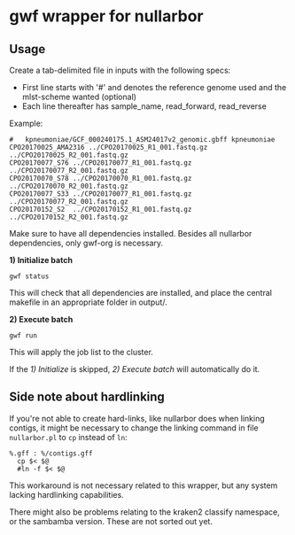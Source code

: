 # gwf wrapper for nullarbor


## Usage

Create a tab-delimited file in inputs with the following specs:
 - First line starts with '#' and denotes the reference genome used and the mlst-scheme wanted (optional)
 - Each line thereafter has sample_name, read_forward, read_reverse
 
Example:
```
#	kpneumoniae/GCF_000240175.1_ASM24017v2_genomic.gbff	kpneumoniae
CPO20170025_AMA2316	../CPO20170025_R1_001.fastq.gz	../CPO20170025_R2_001.fastq.gz
CPO20170077_S76	../CPO20170077_R1_001.fastq.gz	../CPO20170077_R2_001.fastq.gz
CPO20170070_S78	../CPO20170070_R1_001.fastq.gz	../CPO20170070_R2_001.fastq.gz
CPO20170077_S33	../CPO20170077_R1_001.fastq.gz	../CPO20170077_R2_001.fastq.gz
CPO20170152_S2	../CPO20170152_R1_001.fastq.gz	../CPO20170152_R2_001.fastq.gz
```

Make sure to have all dependencies installed. Besides all nullarbor dependencies, only gwf-org is necessary.

**1) Initialize batch**

`gwf status`

This will check that all dependencies are installed, and place the central makefile in an appropriate folder in output/.


**2) Execute batch**

`gwf run`

This will apply the job list to the cluster.


If the *1) Initialize* is skipped, *2) Execute batch* will automatically do it. 


## Side note about hardlinking
If you're not able to create hard-links, like nullarbor does when linking contigs, it might be necessary to change the linking command in file `nullarbor.pl` to `cp` instead of `ln`:

```
%.gff : %/contigs.gff
  cp $< $@
  #ln -f $< $@
```

This workaround is not necessary related to this wrapper, but any system lacking hardlinking capabilities.

There might also be problems relating to the kraken2 classify namespace, or the sambamba version. These are not sorted out yet.


